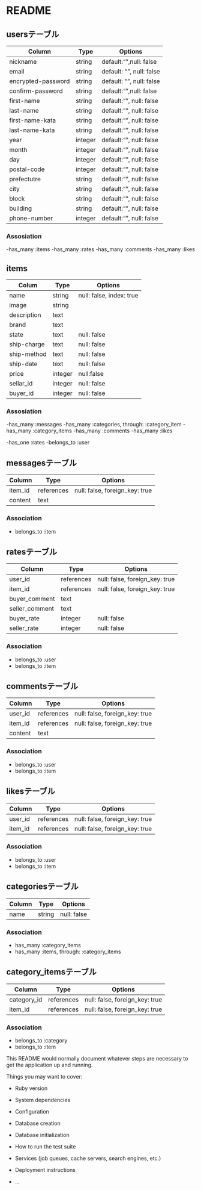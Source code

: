# README

## usersテーブル
|Column|Type|Options|
|------|----|-------|
|nickname|string|default:“”,null: false|
|email|string|default: “”, null: false|
|encrypted-password|string|default: “”, null: false|
|confirm-password|string|default:“”,null: false|
|first-name|string|default:“”, null: false|
|last-name|string|default:“”, null: false|
|first-name-kata|string|default:“”, null: false|
|last-name-kata|string|default:“”, null: false|
|year|integer|default:“”, null: false|
|month|integer|default:“”, null: false|
|day|integer|default:“”, null: false|
|postal-code|integer|default:“”, null: false|
|prefectutre|string|default:“”, null: false|
|city|string|default:“”, null: false|
|block|string|default:“”, null: false|
|building|string|default:“”, null: false|
|phone-number|integer|default:“”, null: false|

### Assosiation
-has_many :items
-has_many :rates
-has_many :comments
-has_many :likes

## items

|Colum|Type|Options|
|-----|----|-------|
|name|string|null: false, index: true|
|image|string||
|description|text||
|brand|text||
|state|text|null: false|
|ship-charge|text|null: false|
|ship-method|text|null: false|
|ship-date|text|null: false|
|price|integer|null:false|
|sellar_id|integer|null: false|
|buyer_id|integer|null: false|

### Assosiation
-has_many :messages
-has_many :categories, through: :category_item
-has_many :category_items
-has_many :comments
-has_many :likes

-has_one :rates
-belongs_to :user

## messagesテーブル
| Column| Type | Options |
|-------|------|---------|
| item_id| references| null: false, foreign_key: true |
| content| text||
### Association
- belongs_to :item

## ratesテーブル
| Column| Type| Options|
|-------|-----|--------|
| user_id| references| null: false, foreign_key: true |
| item_id| references| null: false, foreign_key: true |
| buyer_comment  | text        ||
| seller_comment | text        ||
| buyer_rate     | integer     | null: false                    |
| seller_rate    | integer     | null: false                    |

### Association
- belongs_to :user
- belongs_to :item

## commentsテーブル
| Column        | Type       | Options                      |
|---------------|------------|------------------------------|
| user_id      |references      | null: false, foreign_key: true |
| item_id      |references   | null: false, foreign_key: true |
| content|text||

### Association
- belongs_to :user
- belongs_to :item

## likesテーブル
| Column        | Type       | Options                      |
|---------------|------------|------------------------------|
| user_id          |references     | null: false, foreign_key: true |
| item_id           |references  | null: false, foreign_key: true |

### Association
- belongs_to :user
- belongs_to :item

## categoriesテーブル
| Column        | Type       | Options                      |
|---------------|------------|------------------------------|
| name           | string      | null: false                    |

### Association
- has_many   :category_items
- has_many   :items, through: :category_items

## category_itemsテーブル
| Column        | Type       | Options                      |
|---------------|------------|------------------------------|
| category_id       | references   | null: false, foreign_key: true |
| item_id           | references   | null: false, foreign_key: true |

### Association
- belongs_to :category
- belongs_to :item

This README would normally document whatever steps are necessary to get the
application up and running.

Things you may want to cover:

* Ruby version

* System dependencies

* Configuration

* Database creation

* Database initialization

* How to run the test suite

* Services (job queues, cache servers, search engines, etc.)

* Deployment instructions

* ...
